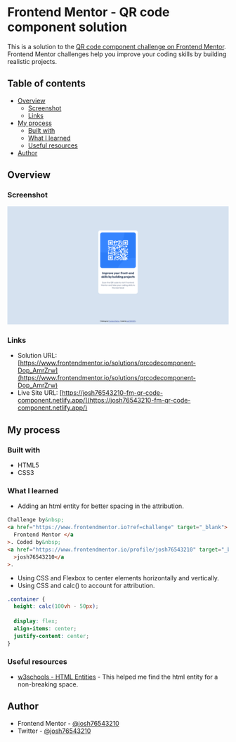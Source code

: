 # Frontend Mentor - QR code component solution

This is a solution to the [QR code component challenge on Frontend Mentor](https://www.frontendmentor.io/challenges/qr-code-component-iux_sIO_H). Frontend Mentor challenges help you improve your coding skills by building realistic projects.

## Table of contents

- [Overview](#overview)
  - [Screenshot](#screenshot)
  - [Links](#links)
- [My process](#my-process)
  - [Built with](#built-with)
  - [What I learned](#what-i-learned)
  - [Useful resources](#useful-resources)
- [Author](#author)

## Overview

### Screenshot

![](./images/screenshot.png)

### Links

- Solution URL: [https://www.frontendmentor.io/solutions/qrcodecomponent-Dop_AmrZrw](https://www.frontendmentor.io/solutions/qrcodecomponent-Dop_AmrZrw)
- Live Site URL: [https://josh76543210-fm-qr-code-component.netlify.app/](https://josh76543210-fm-qr-code-component.netlify.app/)

## My process

### Built with

- HTML5
- CSS3

### What I learned

- Adding an html entity for better spacing in the attribution.

```html
Challenge by&nbsp;
<a href="https://www.frontendmentor.io?ref=challenge" target="_blank">
  Frontend Mentor </a
>. Coded by&nbsp;
<a href="https://www.frontendmentor.io/profile/josh76543210" target="_blank"
  >josh76543210</a
>.
```

- Using CSS and Flexbox to center elements horizontally and vertically.
- Using CSS and calc() to account for attribution.

```css
.container {
  height: calc(100vh - 50px);

  display: flex;
  align-items: center;
  justify-content: center;
}
```

### Useful resources

- [w3schools - HTML Entities](https://www.w3schools.com/html/html_entities.asp) - This helped me find the html entity for a non-breaking space.

## Author

- Frontend Mentor - [@josh76543210](https://www.frontendmentor.io/profile/josh76543210)
- Twitter - [@josh76543210](https://www.twitter.com/josh76543210)
